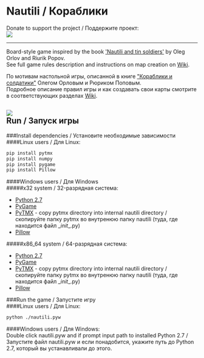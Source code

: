 Nautili / Кораблики
===================

Donate to support the project / Поддержите проект:  
[![](https://www.paypalobjects.com/en_US/RU/i/btn/btn_donateCC_LG.gif)
](https://www.paypal.com/cgi-bin/webscr?cmd=_s-xclick&hosted_button_id=996CAQCKW2M7C)  
* * *

Board-style game inspired by the book ['Nautili and tin soldiers'](http://www.livelib.ru/book/1000541123) by Oleg Orlov and Riurik Popov.  
See full game rules description and instructions on map creation on [Wiki](https://github.com/aikikode/nautili/wiki).

По мотивам настольной игры, описанной в книге ["Кораблики и солдатики"](http://www.livelib.ru/book/1000541123) Олегом Орловым и Рюриком Поповым.  
Подробное описание правил игры и как создавать свои карты смотрите в соответствующих разделах [Wiki](https://github.com/aikikode/nautili/wiki).  
  
![](http://i.imgur.com/TvUeenu.png)  
Run / Запуск игры
-----------------

###Install dependencies / Установите необходимые зависимости  
####Linux users / Для Linux:  
```bash
pip install pytmx
pip install numpy
pip install pygame
pip install Pillow
```
####Windows users / Для Windows  
#####x32 system / 32-разрядная система:
* [Python 2.7](https://www.python.org/ftp/python/2.7.6/python-2.7.6.msi)
* [PyGame](http://pygame.org/ftp/pygame-1.9.1.win32-py2.7.msi)
* [PyTMX](https://github.com/bitcraft/PyTMX) - copy pytmx directory into internal nautili directory / скопируйте папку pytmx во внутренюю папку nautili (туда, где находится файл \__init__.py)
* [Pillow](https://pypi.python.org/packages/2.7/P/Pillow/Pillow-2.4.0.win32-py2.7.exe#md5=6c181d7041c147c2293daf59af213c5e)  

#####x86_64 system / 64-разрядная система:  
* [Python 2.7](https://www.python.org/ftp/python/2.7.6/python-2.7.6rc1.amd64.msi)
* [PyGame](http://www.lfd.uci.edu/~gohlke/pythonlibs/sn5ub7d9/pygame-1.9.2a0.win-amd64-py2.7.exe)
* [PyTMX](https://github.com/bitcraft/PyTMX) - copy pytmx directory into internal nautili directory / скопируйте папку pytmx во внутренюю папку nautili (туда, где находится файл \__init__.py)
* [Pillow](https://pypi.python.org/packages/2.7/P/Pillow/Pillow-2.4.0.win-amd64-py2.7.exe)  

###Run the game / Запустите игру  
####Linux users / Для Linux:  
```bash
python ./nautili.pyw
```
####Windows users / Для Windows:  
Double click nautili.pyw and if prompt input path to installed Python 2.7 / Запустите файл nautili.pyw и если понадобится, укажите путь до Python 2.7, который вы устанавливали до этого.
